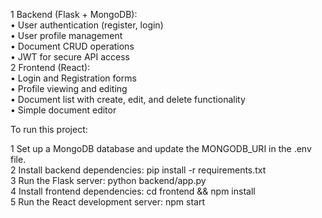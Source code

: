  1 Backend (Flask + MongoDB):                                                   
    • User authentication (register, login)                                     
    • User profile management                                                   
    • Document CRUD operations                                                  
    • JWT for secure API access                                                 
 2 Frontend (React):                                                            
    • Login and Registration forms                                              
    • Profile viewing and editing                                               
    • Document list with create, edit, and delete functionality                 
    • Simple document editor                                                    

To run this project:                                                            

 1 Set up a MongoDB database and update the MONGODB_URI in the .env file.       
 2 Install backend dependencies: pip install -r requirements.txt                
 3 Run the Flask server: python backend/app.py                                  
 4 Install frontend dependencies: cd frontend && npm install                    
 5 Run the React development server: npm start       
